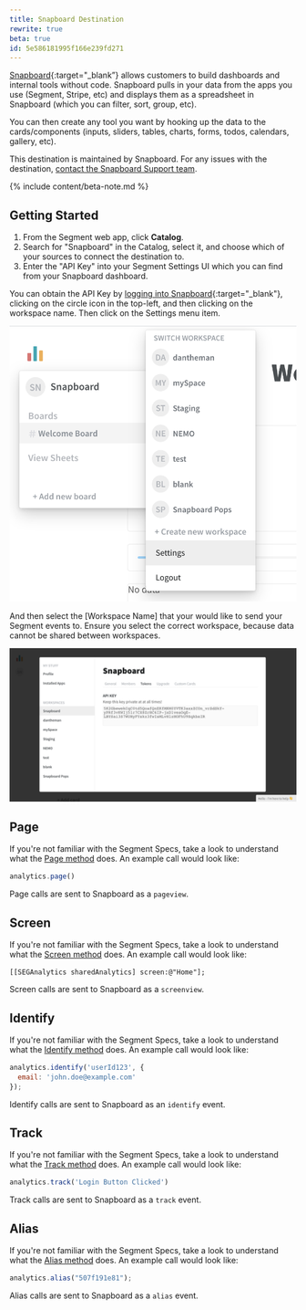 ```yaml
---
title: Snapboard Destination
rewrite: true
beta: true
id: 5e586181995f166e239fd271
---
```

[Snapboard](https://snapboard.io/?utm_source=segmentio&utm_medium=docs&utm_campaign=partners){:target="_blank”} allows customers to build dashboards and internal tools without code. Snapboard pulls in your data from the apps you use (Segment, Stripe, etc) and displays them as a spreadsheet in Snapboard (which you can filter, sort, group, etc).


You can then create any tool you want by hooking up the data to the cards/components (inputs, sliders, tables, charts, forms, todos, calendars, gallery, etc).


This destination is maintained by Snapboard. For any issues with the destination, [contact the Snapboard Support team](mailto:calum@snapboard.io).

{% include content/beta-note.md %}

## Getting Started




1. From the Segment web app, click **Catalog**.
2. Search for "Snapboard" in the Catalog, select it, and choose which of your sources to connect the destination to.
3. Enter the "API Key" into your Segment Settings UI which you can find from your Snapboard dashboard.

You can obtain the API Key by [logging into Snapboard](https://snapboard.io/login){:target="_blank"}, clicking on the circle icon in the top-left, and then clicking on the workspace name. Then click on the Settings menu item.

![settings menu](images/snapboard_settings_location.png)

And then select the [Workspace Name] that your would like to send your Segment events to. Ensure you select the correct workspace, because data cannot be shared between workspaces.

![token](images/snapboard_token.png)


## Page

If you're not familiar with the Segment Specs, take a look to understand what the [Page method](/docs/connections/spec/page/) does. An example call would look like:

```js
analytics.page()
```

Page calls are sent to Snapboard as a `pageview`.


## Screen

If you're not familiar with the Segment Specs, take a look to understand what the [Screen method](/docs/connections/spec/screen/) does. An example call would look like:

```objc
[[SEGAnalytics sharedAnalytics] screen:@"Home"];
```

Screen calls are sent to Snapboard as a `screenview`.


## Identify

If you're not familiar with the Segment Specs, take a look to understand what the [Identify method](/docs/connections/spec/identify/) does. An example call would look like:

```js
analytics.identify('userId123', {
  email: 'john.doe@example.com'
});
```

Identify calls are sent to Snapboard as an `identify` event.


## Track

If you're not familiar with the Segment Specs, take a look to understand what the [Track method](/docs/connections/spec/track/) does. An example call would look like:

```js
analytics.track('Login Button Clicked')
```

Track calls are sent to Snapboard as a `track` event.


## Alias

If you're not familiar with the Segment Specs, take a look to understand what the [Alias method](/docs/connections/spec/alias/) does. An example call would look like:

```js
analytics.alias("507f191e81");
```

Alias calls are sent to Snapboard as a `alias` event.

